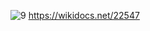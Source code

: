 ![9](https://user-images.githubusercontent.com/56713634/72675449-8f948680-3ac7-11ea-97e3-b85ffc689e53.jpg)
https://wikidocs.net/22547
